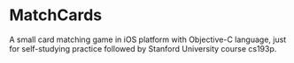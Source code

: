 # MatchCards
A small card matching game in iOS platform with Objective-C language, just for self-studying practice followed by Stanford University course cs193p.
